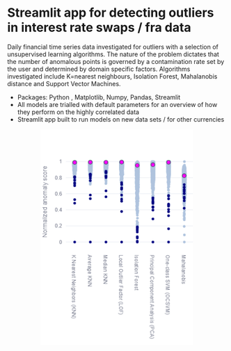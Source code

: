 # Streamlit app for detecting outliers in interest rate swaps / fra data

Daily financial time series data investigated for outliers with a selection of unsupervised learning algorithms. The nature of the problem dictates that the number of anomalous points is governed by a contamination rate set by the user and determined by domain specific factors. Algorithms investigated include K=nearest neighbours, Isolation Forest, Mahalanobis distance and Support Vector Machines.
* Packages: Python , Matplotlib, Numpy, Pandas, Streamlit
* All models are trialled with default parameters for an overview of how they perform on the highly correlated data
* Streamlit app built to run models on new data sets / for other currencies 

<p align="center">
  <img src="/images//newplot.png" width="350" title="hover text">
</p>
